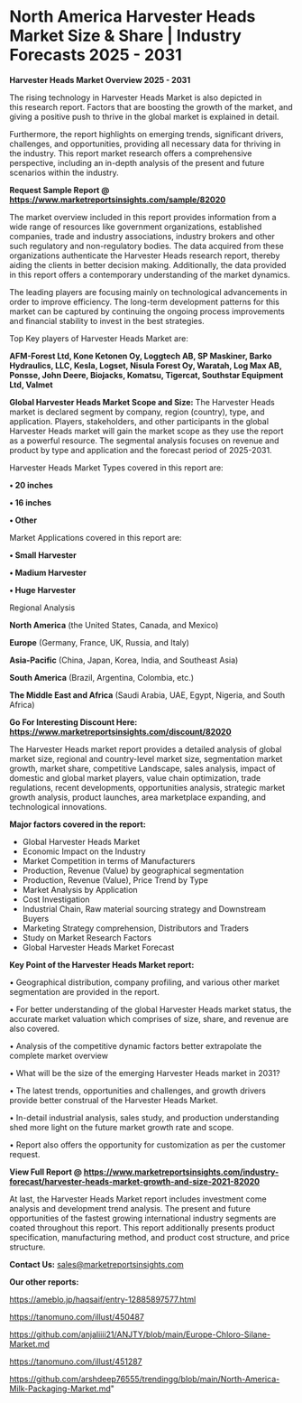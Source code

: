 # North America Harvester Heads Market Size & Share | Industry Forecasts 2025 - 2031

<Strong> Harvester Heads Market Overview 2025 - 2031</strong>

The rising technology in Harvester Heads Market is also depicted in this research report. Factors that are boosting the growth of the market, and giving a positive push to thrive in the global market is explained in detail.

Furthermore, the report highlights on emerging trends, significant drivers, challenges, and opportunities, providing all necessary data for thriving in the industry. This report market research offers a comprehensive perspective, including an in-depth analysis of the present and future scenarios within the industry.

<strong>Request Sample Report @ <a href=https://www.marketreportsinsights.com/sample/82020>https://www.marketreportsinsights.com/sample/82020</a></strong>

The market overview included in this report provides information from a wide range of resources like government organizations, established companies, trade and industry associations, industry brokers and other such regulatory and non-regulatory bodies. The data acquired from these organizations authenticate the Harvester Heads research report, thereby aiding the clients in better decision making. Additionally, the data provided in this report offers a contemporary understanding of the market dynamics.

The leading players are focusing mainly on technological advancements in order to improve efficiency. The long-term development patterns for this market can be captured by continuing the ongoing process improvements and financial stability to invest in the best strategies.

Top Key players of Harvester Heads Market are:

<strong>AFM-Forest Ltd, Kone Ketonen Oy, Loggtech AB, SP Maskiner, Barko Hydraulics, LLC, Kesla, Logset, Nisula Forest Oy, Waratah, Log Max AB, Ponsse, John Deere, Biojacks, Komatsu, Tigercat, Southstar Equipment Ltd, Valmet</strong>

<strong><b>Global Harvester Heads Market Scope and Size:</b></strong>
The Harvester Heads market is declared segment by company, region (country), type, and application. Players, stakeholders, and other participants in the global Harvester Heads market will gain the market scope as they use the report as a powerful resource. The segmental analysis focuses on revenue and product by type and application and the forecast period of 2025-2031.

Harvester Heads Market Types covered in this report are:

<strong>• 20 inches

• 16 inches

• Other</strong>

Market Applications covered in this report are:

<strong>• Small Harvester

• Madium Harvester

• Huge Harvester</strong> 

Regional Analysis

<strong>North America</strong> (the United States, Canada, and Mexico)

<strong>Europe</strong> (Germany, France, UK, Russia, and Italy)

<strong>Asia-Pacific</strong> (China, Japan, Korea, India, and Southeast Asia)

<strong>South America</strong> (Brazil, Argentina, Colombia, etc.)

<strong>The Middle East and Africa</strong> (Saudi Arabia, UAE, Egypt, Nigeria, and South Africa)

<strong>Go For Interesting Discount Here: <a href=https://www.marketreportsinsights.com/discount/82020>https://www.marketreportsinsights.com/discount/82020</a></strong>

The Harvester Heads market report provides a detailed analysis of global market size, regional and country-level market size, segmentation market growth, market share, competitive Landscape, sales analysis, impact of domestic and global market players, value chain optimization, trade regulations, recent developments, opportunities analysis, strategic market growth analysis, product launches, area marketplace expanding, and technological innovations.

<strong><b>Major factors covered in the report:</b></strong>
<ul>
  <li>Global Harvester Heads Market </li>
  <li>Economic Impact on the Industry</li>
  <li>Market Competition in terms of Manufacturers</li>
  <li>Production, Revenue (Value) by geographical segmentation</li>
  <li>Production, Revenue (Value), Price Trend by Type</li>
  <li>Market Analysis by Application</li>
  <li>Cost Investigation</li>
  <li>Industrial Chain, Raw material sourcing strategy and Downstream Buyers</li>
  <li>Marketing Strategy comprehension, Distributors and Traders</li>
  <li>Study on Market Research Factors</li>
  <li>Global Harvester Heads Market Forecast</li>
</ul>

<strong><b>Key Point of the Harvester Heads Market report:</b></strong>

• Geographical distribution, company profiling, and various other market segmentation are provided in the report.

• For better understanding of the global Harvester Heads market status, the accurate market valuation which comprises of size, share, and revenue are also covered.

• Analysis of the competitive dynamic factors better extrapolate the complete market overview

• What will be the size of the emerging Harvester Heads market in 2031?

• The latest trends, opportunities and challenges, and growth drivers provide better construal of the Harvester Heads Market.

• In-detail industrial analysis, sales study, and production understanding shed more light on the future market growth rate and scope.

• Report also offers the opportunity for customization as per the customer request.

<strong><b>View Full Report @ <a href=https://www.marketreportsinsights.com/industry-forecast/harvester-heads-market-growth-and-size-2021-82020>https://www.marketreportsinsights.com/industry-forecast/harvester-heads-market-growth-and-size-2021-82020</a></b></strong>


At last, the Harvester Heads Market report includes investment come analysis and development trend analysis. The present and future opportunities of the fastest growing international industry segments are coated throughout this report. This report additionally presents product specification, manufacturing method, and product cost structure, and price structure.

<strong>Contact Us:</strong>
sales@marketreportsinsights.com

<strong>Our other reports:</strong>

<a href=https://ameblo.jp/haqsaif/entry-12885897577.html>https://ameblo.jp/haqsaif/entry-12885897577.html</a>

<a href=https://tanomuno.com/illust/450487>https://tanomuno.com/illust/450487</a>

<a href=https://github.com/anjaliiii21/ANJTY/blob/main/Europe-Chloro-Silane-Market.md>https://github.com/anjaliiii21/ANJTY/blob/main/Europe-Chloro-Silane-Market.md</a>

<a href=https://tanomuno.com/illust/451287>https://tanomuno.com/illust/451287</a>

<a href=https://github.com/arshdeep76555/trendingg/blob/main/North-America-Milk-Packaging-Market.md>https://github.com/arshdeep76555/trendingg/blob/main/North-America-Milk-Packaging-Market.md</a>"
